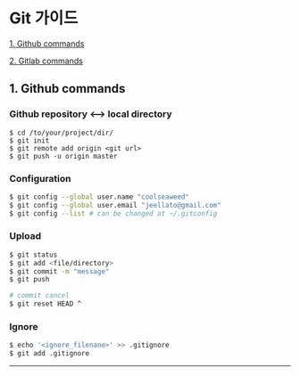 # Git 가이드
   [1. Github commands](#1.-Github-commands)

   [2. Gitlab commands](#2.-Gitlab-commands)



## 1. Github commands <a name="1.-Github-commands"></a>

   ### Github repository <--> local directory 
   ```  
   $ cd /to/your/project/dir/
   $ git init
   $ git remote add origin <git url>
   $ git push -u origin master
   ```






   ### Configuration
   ```bash
   $ git config --global user.name "coolseaweed"
   $ git config --global user.email "jeellato@gmail.com"
   $ git config --list # can be changed at ~/.gitconfig
   ```


   ### Upload
   ```bash
   $ git status 
   $ git add <file/directory> 
   $ git commit -m "message"
   $ git push 

   # commit cancel
   $ git reset HEAD ^  
   ```

   
   ### Ignore
   ```bash
   $ echo '<ignore_filenane>' >> .gitignore 
   $ git add .gitignore
   ```


---
  
  
  
  
  
  
  
